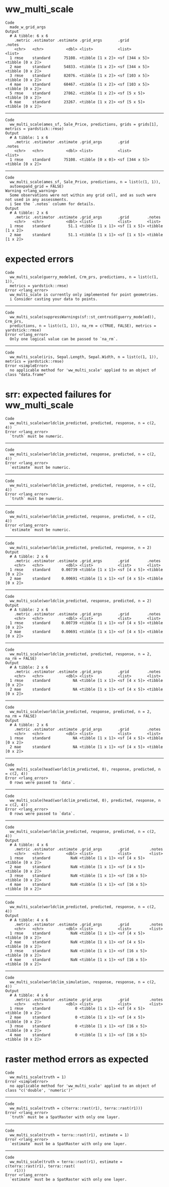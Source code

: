 # ww_multi_scale

    Code
      made_w_grid_args
    Output
      # A tibble: 6 x 6
        .metric .estimator .estimate .grid_args       .grid          .notes          
        <chr>   <chr>          <dbl> <list>           <list>         <list>          
      1 rmse    standard      75108. <tibble [1 x 2]> <sf [344 x 5]> <tibble [0 x 2]>
      2 mae     standard      54833. <tibble [1 x 2]> <sf [344 x 5]> <tibble [0 x 2]>
      3 rmse    standard      82076. <tibble [1 x 2]> <sf [103 x 5]> <tibble [0 x 2]>
      4 mae     standard      60467. <tibble [1 x 2]> <sf [103 x 5]> <tibble [0 x 2]>
      5 rmse    standard      27862. <tibble [1 x 2]> <sf [5 x 5]>   <tibble [0 x 2]>
      6 mae     standard      23267. <tibble [1 x 2]> <sf [5 x 5]>   <tibble [0 x 2]>

---

    Code
      ww_multi_scale(ames_sf, Sale_Price, predictions, grids = grids[1], metrics = yardstick::rmse)
    Output
      # A tibble: 1 x 6
        .metric .estimator .estimate .grid_args       .grid          .notes          
        <chr>   <chr>          <dbl> <list>           <list>         <list>          
      1 rmse    standard      75108. <tibble [0 x 0]> <sf [344 x 5]> <tibble [0 x 2]>

---

    Code
      ww_multi_scale(ames_sf, Sale_Price, predictions, n = list(c(1, 1)),
      autoexpand_grid = FALSE)
    Warning <rlang_warning>
      Some observations were not within any grid cell, and as such were not used in any assessments.
      i See the `.notes` column for details.
    Output
      # A tibble: 2 x 6
        .metric .estimator .estimate .grid_args       .grid        .notes          
        <chr>   <chr>          <dbl> <list>           <list>       <list>          
      1 rmse    standard        51.1 <tibble [1 x 1]> <sf [1 x 5]> <tibble [1 x 2]>
      2 mae     standard        51.1 <tibble [1 x 1]> <sf [1 x 5]> <tibble [1 x 2]>

# expected errors

    Code
      ww_multi_scale(guerry_modeled, Crm_prs, predictions, n = list(c(1, 1)),
      metrics = yardstick::rmse)
    Error <rlang_error>
      ww_multi_scale is currently only implemented for point geometries.
      i Consider casting your data to points.

---

    Code
      ww_multi_scale(suppressWarnings(sf::st_centroid(guerry_modeled)), Crm_prs,
      predictions, n = list(c(1, 1)), na_rm = c(TRUE, FALSE), metrics = yardstick::rmse)
    Error <rlang_error>
      Only one logical value can be passed to `na_rm`.

---

    Code
      ww_multi_scale(iris, Sepal.Length, Sepal.Width, n = list(c(1, 1)), metrics = yardstick::rmse)
    Error <simpleError>
      no applicable method for 'ww_multi_scale' applied to an object of class "data.frame"

# srr: expected failures for ww_multi_scale

    Code
      ww_multi_scale(worldclim_predicted, predicted, response, n = c(2, 4))
    Error <rlang_error>
      `truth` must be numeric.

---

    Code
      ww_multi_scale(worldclim_predicted, response, predicted, n = c(2, 4))
    Error <rlang_error>
      `estimate` must be numeric.

---

    Code
      ww_multi_scale(worldclim_predicted, predicted, response, n = c(2, 4))
    Error <rlang_error>
      `truth` must be numeric.

---

    Code
      ww_multi_scale(worldclim_predicted, response, predicted, n = c(2, 4))
    Error <rlang_error>
      `estimate` must be numeric.

---

    Code
      ww_multi_scale(worldclim_predicted, predicted, response, n = 2)
    Output
      # A tibble: 2 x 6
        .metric .estimator .estimate .grid_args       .grid        .notes          
        <chr>   <chr>          <dbl> <list>           <list>       <list>          
      1 rmse    standard     0.00739 <tibble [1 x 1]> <sf [4 x 5]> <tibble [0 x 2]>
      2 mae     standard     0.00691 <tibble [1 x 1]> <sf [4 x 5]> <tibble [0 x 2]>

---

    Code
      ww_multi_scale(worldclim_predicted, response, predicted, n = 2)
    Output
      # A tibble: 2 x 6
        .metric .estimator .estimate .grid_args       .grid        .notes          
        <chr>   <chr>          <dbl> <list>           <list>       <list>          
      1 rmse    standard     0.00739 <tibble [1 x 1]> <sf [4 x 5]> <tibble [0 x 2]>
      2 mae     standard     0.00691 <tibble [1 x 1]> <sf [4 x 5]> <tibble [0 x 2]>

---

    Code
      ww_multi_scale(worldclim_predicted, predicted, response, n = 2, na_rm = FALSE)
    Output
      # A tibble: 2 x 6
        .metric .estimator .estimate .grid_args       .grid        .notes          
        <chr>   <chr>          <dbl> <list>           <list>       <list>          
      1 rmse    standard          NA <tibble [1 x 1]> <sf [4 x 5]> <tibble [0 x 2]>
      2 mae     standard          NA <tibble [1 x 1]> <sf [4 x 5]> <tibble [0 x 2]>

---

    Code
      ww_multi_scale(worldclim_predicted, response, predicted, n = 2, na_rm = FALSE)
    Output
      # A tibble: 2 x 6
        .metric .estimator .estimate .grid_args       .grid        .notes          
        <chr>   <chr>          <dbl> <list>           <list>       <list>          
      1 rmse    standard          NA <tibble [1 x 1]> <sf [4 x 5]> <tibble [0 x 2]>
      2 mae     standard          NA <tibble [1 x 1]> <sf [4 x 5]> <tibble [0 x 2]>

---

    Code
      ww_multi_scale(head(worldclim_predicted, 0), response, predicted, n = c(2, 4))
    Error <rlang_error>
      0 rows were passed to `data`.

---

    Code
      ww_multi_scale(head(worldclim_predicted, 0), predicted, response, n = c(2, 4))
    Error <rlang_error>
      0 rows were passed to `data`.

---

    Code
      ww_multi_scale(worldclim_predicted, response, predicted, n = c(2, 4))
    Output
      # A tibble: 4 x 6
        .metric .estimator .estimate .grid_args       .grid         .notes          
        <chr>   <chr>          <dbl> <list>           <list>        <list>          
      1 rmse    standard         NaN <tibble [1 x 1]> <sf [4 x 5]>  <tibble [0 x 2]>
      2 mae     standard         NaN <tibble [1 x 1]> <sf [4 x 5]>  <tibble [0 x 2]>
      3 rmse    standard         NaN <tibble [1 x 1]> <sf [16 x 5]> <tibble [0 x 2]>
      4 mae     standard         NaN <tibble [1 x 1]> <sf [16 x 5]> <tibble [0 x 2]>

---

    Code
      ww_multi_scale(worldclim_predicted, predicted, response, n = c(2, 4))
    Output
      # A tibble: 4 x 6
        .metric .estimator .estimate .grid_args       .grid         .notes          
        <chr>   <chr>          <dbl> <list>           <list>        <list>          
      1 rmse    standard         NaN <tibble [1 x 1]> <sf [4 x 5]>  <tibble [0 x 2]>
      2 mae     standard         NaN <tibble [1 x 1]> <sf [4 x 5]>  <tibble [0 x 2]>
      3 rmse    standard         NaN <tibble [1 x 1]> <sf [16 x 5]> <tibble [0 x 2]>
      4 mae     standard         NaN <tibble [1 x 1]> <sf [16 x 5]> <tibble [0 x 2]>

---

    Code
      ww_multi_scale(worldclim_simulation, response, response, n = c(2, 4))
    Output
      # A tibble: 4 x 6
        .metric .estimator .estimate .grid_args       .grid         .notes          
        <chr>   <chr>          <dbl> <list>           <list>        <list>          
      1 rmse    standard           0 <tibble [1 x 1]> <sf [4 x 5]>  <tibble [0 x 2]>
      2 mae     standard           0 <tibble [1 x 1]> <sf [4 x 5]>  <tibble [0 x 2]>
      3 rmse    standard           0 <tibble [1 x 1]> <sf [16 x 5]> <tibble [0 x 2]>
      4 mae     standard           0 <tibble [1 x 1]> <sf [16 x 5]> <tibble [0 x 2]>

# raster method errors as expected

    Code
      ww_multi_scale(truth = 1)
    Error <simpleError>
      no applicable method for 'ww_multi_scale' applied to an object of class "c('double', 'numeric')"

---

    Code
      ww_multi_scale(truth = c(terra::rast(r1), terra::rast(r1)))
    Error <rlang_error>
      `truth` must be a SpatRaster with only one layer.

---

    Code
      ww_multi_scale(truth = terra::rast(r1), estimate = 1)
    Error <rlang_error>
      `estimate` must be a SpatRaster with only one layer.

---

    Code
      ww_multi_scale(truth = terra::rast(r1), estimate = c(terra::rast(r1), terra::rast(
        r1)))
    Error <rlang_error>
      `estimate` must be a SpatRaster with only one layer.


